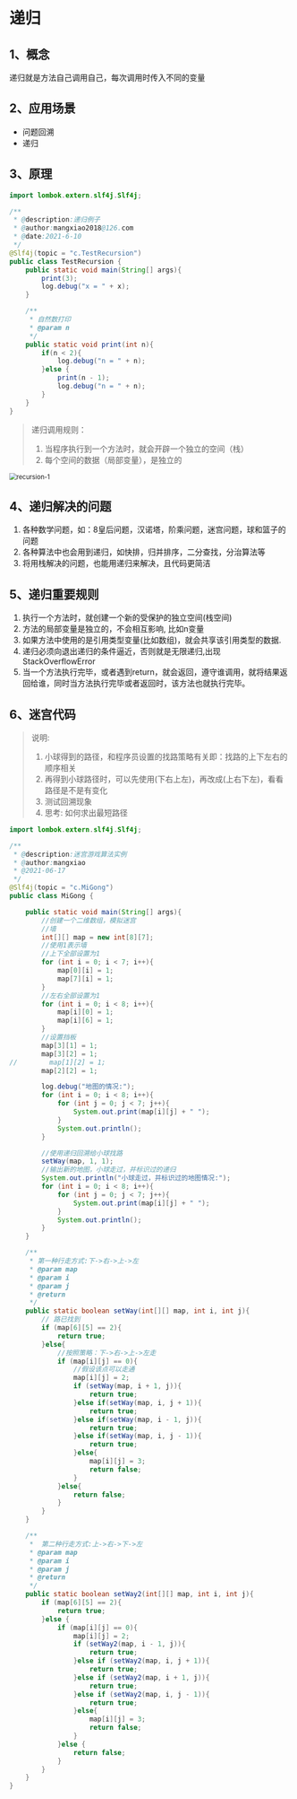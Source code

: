 # 递归

## 1、概念

递归就是方法自己调用自己，每次调用时传入不同的变量

## 2、应用场景

- 问题回溯
- 递归

## 3、原理

```java
import lombok.extern.slf4j.Slf4j;

/**
 * @description:递归例子
 * @author:mangxiao2018@126.com
 * @date:2021-6-10
 */
@Slf4j(topic = "c.TestRecursion")
public class TestRecursion {
    public static void main(String[] args){
        print(3);
        log.debug("x = " + x);
    }

    /**
     * 自然数打印
     * @param n
     */
    public static void print(int n){
        if(n < 2){
            log.debug("n = " + n);
        }else {
            print(n - 1);
            log.debug("n = " + n);
        }
    }
}
```

> 递归调用规则：
>
> 1. 当程序执行到一个方法时，就会开辟一个独立的空间（栈）
> 2. 每个空间的数据（局部变量），是独立的

<img src="images/recursion-1.jpg" alt="recursion-1" style="zoom:80%;" />

## 4、递归解决的问题

1. 各种数学问题，如：8皇后问题，汉诺塔，阶乘问题，迷宫问题，球和篮子的问题
2. 各种算法中也会用到递归，如快排，归并排序，二分查找，分治算法等
3. 将用栈解决的问题，也能用递归来解决，且代码更简洁

## 5、递归重要规则

1. 执行一个方法时，就创建一个新的受保护的独立空间(栈空间)
2. 方法的局部变量是独立的，不会相互影响, 比如n变量
3. 如果方法中使用的是引用类型变量(比如数组)，就会共享该引用类型的数据.
4. 递归必须向退出递归的条件逼近，否则就是无限递归,出现StackOverflowError
5. 当一个方法执行完毕，或者遇到return，就会返回，遵守谁调用，就将结果返回给谁，同时当方法执行完毕或者返回时，该方法也就执行完毕。

## 6、迷宫代码

> 说明:
>
> 1. 小球得到的路径，和程序员设置的找路策略有关即：找路的上下左右的顺序相关
> 2. 再得到小球路径时，可以先使用(下右上左)，再改成(上右下左)，看看路径是不是有变化 
> 3. 测试回溯现象
> 4. 思考: 如何求出最短路径

```java
import lombok.extern.slf4j.Slf4j;

/**
 * @description:迷宫游戏算法实例
 * @author:mangxiao
 * @2021-06-17
 */
@Slf4j(topic = "c.MiGong")
public class MiGong {

    public static void main(String[] args){
        //创建一个二维数组，模拟迷宫
        //墙
        int[][] map = new int[8][7];
        //使用1表示墙
        //上下全部设置为1
        for (int i = 0; i < 7; i++){
            map[0][i] = 1;
            map[7][i] = 1;
        }
        //左右全部设置为1
        for (int i = 0; i < 8; i++){
            map[i][0] = 1;
            map[i][6] = 1;
        }
        //设置挡板
        map[3][1] = 1;
        map[3][2] = 1;
//        map[1][2] = 1;
        map[2][2] = 1;

        log.debug("地图的情况:");
        for (int i = 0; i < 8; i++){
            for (int j = 0; j < 7; j++){
                System.out.print(map[i][j] + " ");
            }
            System.out.println();
        }

        //使用递归回溯给小球找路
        setWay(map, 1, 1);
        //输出新的地图，小球走过，并标识过的递归
        System.out.println("小球走过，并标识过的地图情况:");
        for (int i = 0; i < 8; i++){
            for (int j = 0; j < 7; j++){
                System.out.print(map[i][j] + " ");
            }
            System.out.println();
        }
    }

    /**
     * 第一种行走方式:下->右->上->左
     * @param map
     * @param i
     * @param j
     * @return
     */
    public static boolean setWay(int[][] map, int i, int j){
        // 路已找到
        if (map[6][5] == 2){
            return true;
        }else{
            //按照策略：下->右->上->左走
            if (map[i][j] == 0){
                //假设该点可以走通
                map[i][j] = 2;
                if (setWay(map, i + 1, j)){
                    return true;
                }else if(setWay(map, i, j + 1)){
                    return true;
                }else if(setWay(map, i - 1, j)){
                    return true;
                }else if(setWay(map, i, j - 1)){
                    return true;
                }else{
                    map[i][j] = 3;
                    return false;
                }
            }else{
                return false;
            }
        }
    }

    /**
     *  第二种行走方式:上->右->下->左
     * @param map
     * @param i
     * @param j
     * @return
     */
    public static boolean setWay2(int[][] map, int i, int j){
        if (map[6][5] == 2){
            return true;
        }else {
            if (map[i][j] == 0){
                map[i][j] = 2;
                if (setWay2(map, i - 1, j)){
                    return true;
                }else if (setWay2(map, i, j + 1)){
                    return true;
                }else if (setWay2(map, i + 1, j)){
                    return true;
                }else if (setWay2(map, i, j - 1)){
                    return true;
                }else{
                    map[i][j] = 3;
                    return false;
                }
            }else {
                return false;
            }
        }
    }
}
```



